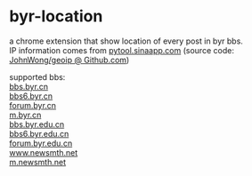 byr-location
============

a chrome extension that show location of every post in byr bbs.
<br>IP information comes from <a href="pytool.sinaapp.com">pytool.sinaapp.com</a> (source code: <a href="https://github.com/JohnWong/geoip">JohnWong/geoip @ Github.com</a>)

supported bbs:
<br><a href="bbs.byr.cn">bbs.byr.cn</a>
<br><a href="bbs6.byr.cn">bbs6.byr.cn</a>
<br><a href="forum.byr.cn">forum.byr.cn</a>
<br><a href="m.byr.cn">m.byr.cn</a>
<br><a href="bbs.byr.edu.cn">bbs.byr.edu.cn</a>
<br><a href="bbs6.byr.edu.cn">bbs6.byr.edu.cn</a>
<br><a href="forum.byr.edu.cn">forum.byr.edu.cn</a>
<br><a href="www.newsmth.net">www.newsmth.net</a>
<br><a href="m.newsmth.net">m.newsmth.net</a>
